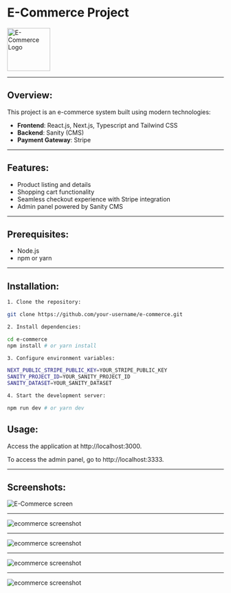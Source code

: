 # E-Commerce Project

<img src="https://accendadigital.com.br/wp-content/uploads/2020/05/accenda-ecommerce.png" alt="E-Commerce Logo" width="100"/>

---

## Overview:

This project is an e-commerce system built using modern technologies:

- **Frontend**: React.js, Next.js, Typescript and Tailwind CSS
- **Backend**: Sanity (CMS)
- **Payment Gateway**: Stripe

---

## Features:

- Product listing and details
- Shopping cart functionality
- Seamless checkout experience with Stripe integration
- Admin panel powered by Sanity CMS

---

## Prerequisites:

- Node.js
- npm or yarn

---

## Installation:


```bash
1. Clone the repository:

git clone https://github.com/your-username/e-commerce.git

2. Install dependencies:

cd e-commerce
npm install # or yarn install

3. Configure environment variables:

NEXT_PUBLIC_STRIPE_PUBLIC_KEY=YOUR_STRIPE_PUBLIC_KEY
SANITY_PROJECT_ID=YOUR_SANITY_PROJECT_ID
SANITY_DATASET=YOUR_SANITY_DATASET

4. Start the development server:

npm run dev # or yarn dev
```

## Usage:

Access the application at http://localhost:3000.

To access the admin panel, go to http://localhost:3333.

---

## Screenshots:
<img src="https://i.ibb.co/DkppQ4P/240321-23h19m26s-screenshot.png" alt="E-Commerce screen"/>

---

<img src="https://i.ibb.co/2NtSgT4/240321-23h25m08s-screenshot.png" alt="ecommerce screenshot"/>

---

<img src="https://i.ibb.co/85SYMcz/240321-23h28m55s-screenshot.png" alt="ecommerce screenshot"/>

---

<img src="https://i.ibb.co/Vg5ThzH/240321-23h29m26s-screenshot.png" alt="ecommerce screenshot"/>

---

<img src="https://i.ibb.co/SyH1Rf2/240321-23h29m40s-screenshot.png" alt="ecommerce screenshot"/>

